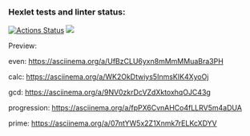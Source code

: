 ### Hexlet tests and linter status:
[![Actions Status](https://github.com/ID0NTMIND/frontend-project-lvl1/workflows/hexlet-check/badge.svg)](https://github.com/ID0NTMIND/frontend-project-lvl1/actions)
<a href="https://codeclimate.com/github/ID0NTMIND/frontend-project-lvl1/maintainability"><img src="https://api.codeclimate.com/v1/badges/7a708fae50cfaa1fca22/maintainability" /></a>

Preview: 

even:
https://asciinema.org/a/UfBzCLU6yxn8mMmMMuaBra3PH

calc:
https://asciinema.org/a/WK2OkDtwiys5InmsKIK4XyoOj

gcd: 
https://asciinema.org/a/9NV0zkrDcVZdXktoxhqOJC43g

progression:
https://asciinema.org/a/fpPX6CvnAHCo4fLLRV5m4aDUA

prime:
https://asciinema.org/a/07ntYW5x2Z1Xnmk7rELKcXDYV


